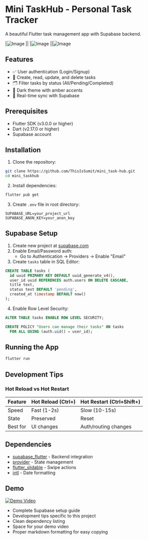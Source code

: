 # Mini TaskHub - Personal Task Tracker
A beautiful Flutter task management app with Supabase backend.


|![Image](https://github.com/user-attachments/assets/9214bd2f-fc4b-446a-9379-0041b3b3e135) ||
|![Image](https://github.com/user-attachments/assets/4f97be54-9723-469f-bc56-f70638d162dd) ||![Image](https://github.com/user-attachments/assets/f8ad5f9a-d050-48f8-8f52-1deffa50dd7b)


## Features
- ✅ User authentication (Login/Signup)
- 📝 Create, read, update, and delete tasks
- 🗂️ Filter tasks by status (All/Pending/Completed)
- 🎨 Dark theme with amber accents
- 🔄 Real-time sync with Supabase

## Prerequisites
- Flutter SDK (v3.0.0 or higher)
- Dart (v2.17.0 or higher)
- Supabase account

## Installation

1. Clone the repository:
```bash
git clone https://github.com/ThisIsSumit/mini_task-hub.git
cd mini_taskhub
```

2. Install dependencies:
```bash
flutter pub get
```

3. Create `.env` file in root directory:
```env
SUPABASE_URL=your_project_url
SUPABASE_ANON_KEY=your_anon_key
```

## Supabase Setup

1. Create new project at [supabase.com](https://supabase.com)
2. Enable Email/Password auth:
   - Go to Authentication → Providers → Enable "Email"
3. Create `tasks` table in SQL Editor:
```sql
CREATE TABLE tasks (
  id uuid PRIMARY KEY DEFAULT uuid_generate_v4(),
  user_id uuid REFERENCES auth.users ON DELETE CASCADE,
  title text,
  status text DEFAULT 'pending',
  created_at timestamp DEFAULT now()
);
```

4. Enable Row Level Security:
```sql
ALTER TABLE tasks ENABLE ROW LEVEL SECURITY;

CREATE POLICY "Users can manage their tasks" ON tasks
  FOR ALL USING (auth.uid() = user_id);
```

## Running the App
```bash
flutter run
```

## Development Tips

### Hot Reload vs Hot Restart
| Feature        | Hot Reload (Ctrl+\) | Hot Restart (Ctrl+Shift+\) |
|---------------|--------------------|--------------------------|
| Speed         | Fast (1-2s)        | Slow (10-15s)           |
| State         | Preserved          | Reset                   |
| Best for      | UI changes        | Auth/routing changes   |

## Dependencies
- [supabase_flutter](https://pub.dev/packages/supabase_flutter) - Backend integration
- [provider](https://pub.dev/packages/provider) - State management
- [flutter_slidable](https://pub.dev/packages/flutter_slidable) - Swipe actions
- [intl](https://pub.dev/packages/intl) - Date formatting

## Demo
[![Demo Video](https://img.youtube.com/vi/YOUR_VIDEO_ID/0.jpg)](https://youtu.be/YOUR_VIDEO_ID)

- Complete Supabase setup guide
- Development tips specific to this project
- Clean dependency listing
- Space for your demo video
- Proper markdown formatting for easy copying
